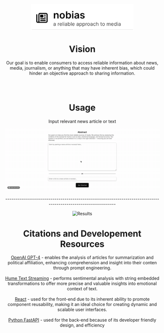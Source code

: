 <div align="center">
    <img src="images/image3.png" alt="Logo" width="335"/>


<h1> Vision </h1>

<p>Our goal is to enable consumers to access reliable information about news, media, journalism, or anything that may have inherent bias, which could hinder an objective approach to sharing information.</p><br>
<br>

</div>

<div align="center">
<h1> Usage </h1>

<p> Input relevant news article or text </p>
<img src="https://github.com/rasooly-dev/nobias/blob/2ee256fe95bacdd3b13d0ddef1d5d46c7c4144c6/images/demo1.gif" alt="Abstract"/>


<p> ---------------------------------------------------------------------------------------------------------------- </p>
<img src="https://github.com/rasooly-dev/nobias/blob/2ee256fe95bacdd3b13d0ddef1d5d46c7c4144c6/images/demo2.gif" alt="Results"/>

<div align="center">
<h1> Citations and Developement Resources </h1>
</div>

[OpenAI GPT-4](https://openai.com/) - enables the analysis of articles for summarization and political affiliation, enhancing comprehension and insight into their conten through prompt engineering. <br>
<br>
[Hume Text Streaming](https://dev.hume.ai/docs/streaming-api-tutorial) - performs sentimental analysis with string embedded transformations to offer more precise and valuable insights into emotional context of text. <br>
<br>
[React](https://react.dev/) - used for the front-end  due to its inherent ability to promote component reusability, making it an ideal choice for creating dynamic and scalable user interfaces.  <br>
<br> 
[Python FastAPI](https://fastapi.tiangolo.com/lo/) - used for the back-end because of its developer friendly design, and efficiency 
